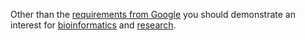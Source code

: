 Other than the [requirements from Google](https://developers.google.com/open-source/gsoc/faq#what_are_the_eligibility_requirements_for_participation) you should demonstrate an interest for [bioinformatics](http://www.sib.swiss/about-us/what-is-bioinformatics) and [research](http://www.sib.swiss/research).
